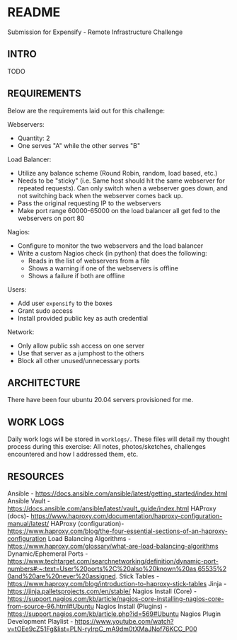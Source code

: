 # README

Submission for Expensify - Remote Infrastructure Challenge
## INTRO

TODO

## REQUIREMENTS

Below are the requirements laid out for this challenge:

Webservers:
- Quantity: 2
- One serves "A" while the other serves "B"

Load Balancer:
- Utilize any balance scheme (Round Robin, random, load based, etc.)
- Needs to be "sticky" (i.e. Same host should hit the same webserver for repeated requests).  Can only switch when a webserver goes down, and not switching back when the webserver comes back up.
- Pass the original requesting IP to the webservers
- Make port range 60000-65000 on the load balancer all get fed to the webservers on port 80

Nagios:
- Configure to monitor the two webservers and the load balancer
- Write a custom Nagios check (in python) that does the following:
    - Reads in the list of webservers from a file
    - Shows a warning if one of the webservers is offline
    - Shows a failure if both are offline

Users:
- Add user `expensify` to the boxes
- Grant sudo access
- Install provided public key as auth credential

Network:
- Only allow public ssh access on one server
- Use that server as a jumphost to the others 
- Block all other unused/unnecessary ports


## ARCHITECTURE

There have been four ubuntu 20.04 servers provisioned for me.

<INSERT TABLE HERE WITH IPs AND THEIR PURPOSE>

<INSERT ARCHITECTURE DIAGRAM>

## WORK LOGS

Daily work logs will be stored in `worklogs/`.  These files will detail my thought process during this exercise: All notes, photos/sketches, challenges encountered and how I addressed them, etc.  

## RESOURCES
Ansible - https://docs.ansible.com/ansible/latest/getting_started/index.html
Ansible Vault - https://docs.ansible.com/ansible/latest/vault_guide/index.html
HAProxy (docs)- https://www.haproxy.com/documentation/haproxy-configuration-manual/latest/
HAProxy (configuration)- https://www.haproxy.com/blog/the-four-essential-sections-of-an-haproxy-configuration
Load Balancing Algorithms - https://www.haproxy.com/glossary/what-are-load-balancing-algorithms
Dynamic/Ephemeral Ports - https://www.techtarget.com/searchnetworking/definition/dynamic-port-numbers#:~:text=User%20ports%2C%20also%20known%20as,65535%20and%20are%20never%20assigned.
Stick Tables - https://www.haproxy.com/blog/introduction-to-haproxy-stick-tables
Jinja - https://jinja.palletsprojects.com/en/stable/
Nagios Install (Core) - https://support.nagios.com/kb/article/nagios-core-installing-nagios-core-from-source-96.html#Ubuntu
Nagios Install (Plugins) - https://support.nagios.com/kb/article.php?id=569#Ubuntu
Nagios Plugin Development Playlist - https://www.youtube.com/watch?v=tOEe9cZ51Fg&list=PLN-ryIrpC_mA9dm0tXMaJNof76KCC_P00